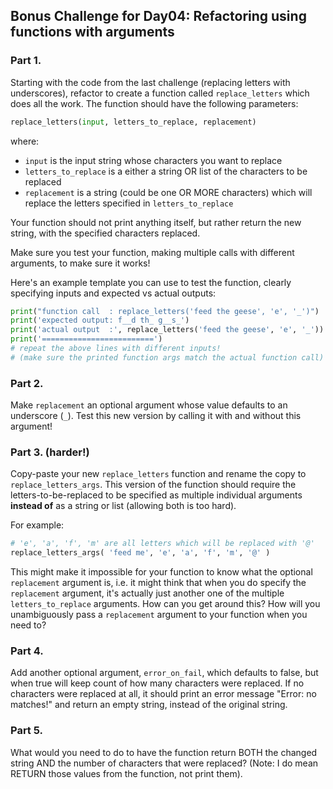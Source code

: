 ## Bonus Challenge for Day04: Refactoring using functions with arguments



### Part 1.

Starting with the code from the last challenge (replacing letters with underscores), refactor to create a function called `replace_letters` which does all the work. The function should have the following parameters:
```python
replace_letters(input, letters_to_replace, replacement)
```
where:

 - `input` is the input string whose characters you want to replace
 - `letters_to_replace` is a either a string OR list of the
   characters to be replaced
 - `replacement` is a string (could be one OR MORE characters)
   which will replace the letters specified in `letters_to_replace`

Your function should not print anything itself, but rather return the
new string, with the specified characters replaced.

Make sure you test your function, making multiple calls with different
arguments, to make sure it works!

Here's an example template you can use to test the function, clearly
specifying inputs and expected vs actual outputs:
```python
print("function call  : replace_letters('feed the geese', 'e', '_')")
print('expected output: f__d th_ g__s_')
print('actual output  :', replace_letters('feed the geese', 'e', '_'))
print('=========================')
# repeat the above lines with different inputs!
# (make sure the printed function args match the actual function call)
```

### Part 2.

Make `replacement` an optional argument whose value defaults to an underscore (`_`). Test this new version by calling it with and without this argument!


### Part 3. (harder!)

Copy-paste your new `replace_letters` function and rename the copy to `replace_letters_args`. This version of the function should require the
letters-to-be-replaced to be specified as multiple individual arguments **instead of** as a string or list (allowing both is too hard).

For example:
```python
# 'e', 'a', 'f', 'm' are all letters which will be replaced with '@'
replace_letters_args( 'feed me', 'e', 'a', 'f', 'm', '@' )
```

This might make it impossible for your function to know what the optional `replacement` argument is, i.e. it might think that when you do specify the `replacement` argument, it's actually just another one of the multiple `letters_to_replace` arguments. How can you get around this? How will you unambiguously pass a `replacement` argument to your function when you need to?

### Part 4.

Add another optional argument, `error_on_fail`, which defaults to false,
but when true will keep count of how many characters were replaced. If no
characters were replaced at all, it should print an error message "Error: no  matches!" and return an empty string, instead of the original string.

### Part 5.

What would you need to do to have the function return BOTH the changed string AND the number of characters that were replaced? (Note: I do mean RETURN those values from the function, not print them).
